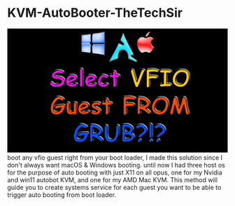# KVM-AutoBooter-TheTechSir
![alt text](https://github.com/thetechsir/KVM-AutoBooter-TheTechSir/blob/main/color-banner.png)
boot any vfio guest right from your boot loader, I made this solution since I don't always want macOS &amp; Windows booting. until now I had three host os for the purpose of auto booting with just X11 on all opus, one for my Nvidia and win11 autobot KVM, and one for my AMD Mac KVM. This method will guide you to create systems service for each guest you want to be able to trigger auto booting from boot loader. 

